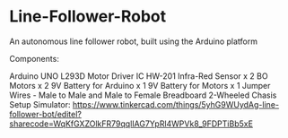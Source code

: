 # Line-Follower-Robot
An autonomous line follower robot, built using the Arduino platform

Components:

Arduino UNO
L293D Motor Driver IC
HW-201 Infra-Red Sensor x 2
BO Motors x 2
9V Battery for Arduino x 1
9V Battery for Motors x 1
Jumper Wires - Male to Male and Male to Female
Breadboard
2-Wheeled Chasis Setup
Simulator: https://www.tinkercad.com/things/5yhG9WUydAg-line-follower-bot/editel?sharecode=WqKfGXZOlkFR79qqlIAG7YpRl4WPVk8_9FDPTiBb5xE
